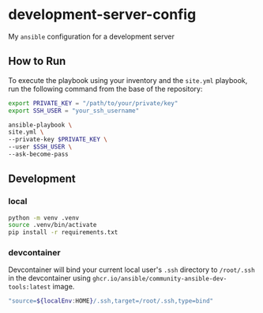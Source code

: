 # development-server-config

My `ansible` configuration for a development server

## How to Run

To execute the playbook using your inventory and the `site.yml` playbook, run the following command from the base of the repository:

```sh
export PRIVATE_KEY = "/path/to/your/private/key"
export SSH_USER = "your_ssh_username"

ansible-playbook \
site.yml \
--private-key $PRIVATE_KEY \
--user $SSH_USER \
--ask-become-pass
```

## Development

### local

```sh
python -m venv .venv
source .venv/bin/activate
pip install -r requirements.txt
```

### devcontainer

Devcontainer will bind your current local user's `.ssh` directory to `/root/.ssh` in the devcontainer using `ghcr.io/ansible/community-ansible-dev-tools:latest` image.

```sh
"source=${localEnv:HOME}/.ssh,target=/root/.ssh,type=bind"
```